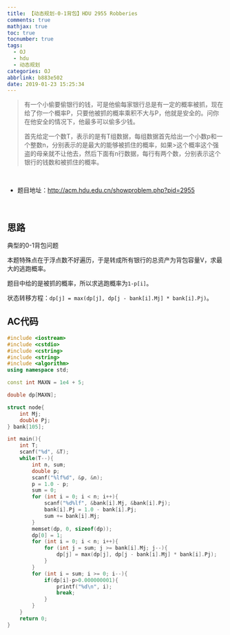 ```yaml
---
title: 【动态规划-0-1背包】HDU 2955 Robberies
comments: true
mathjax: true
toc: true
tocnumber: true
tags:
  - OJ
  - hdu
  - 动态规划
categories: OJ
abbrlink: b883e502
date: 2019-01-23 15:25:34
---
```


> 有一个小偷要偷银行的钱，可是他偷每家银行总是有一定的概率被抓，现在给了你一个概率P，只要他被抓的概率乘积不大与P，他就是安全的。问你在他安全的情况下，他最多可以偷多少钱。
>
> 首先给定一个数T，表示的是有T组数据，每组数据首先给出一个小数p和一个整数n，分别表示的是最大的能够被抓住的概率，如果>这个概率这个强盗的母亲就不让他去，然后下面有n行数据，每行有两个数，分别表示这个银行的钱数和被抓住的概率。

<!-- more -->

​         

- 题目地址：http://acm.hdu.edu.cn/showproblem.php?pid=2955

​         

## 思路

典型的0-1背包问题

本题特殊点在于浮点数不好遍历，于是转成所有银行的总资产为背包容量V，求最大的逃跑概率。

题目中给的是被抓的概率，所以求逃跑概率为`1-p[i]`。

状态转移方程：`dp[j] = max(dp[j], dp[j - bank[i].Mj] * bank[i].Pj)`。





## AC代码

```c++
#include <iostream>
#include <cstdio>
#include <cstring>
#include <string>
#include <algorithm>
using namespace std;

const int MAXN = 1e4 + 5;

double dp[MAXN];

struct node{
    int Mj;
    double Pj;
} bank[105];

int main(){
    int T;
    scanf("%d", &T);
    while(T--){
        int n, sum;
        double p;
        scanf("%lf%d", &p, &n);
        p = 1.0 - p;
        sum = 0;
        for (int i = 0; i < n; i++){
            scanf("%d%lf", &bank[i].Mj, &bank[i].Pj);
            bank[i].Pj = 1.0 - bank[i].Pj;
            sum += bank[i].Mj;
        }
        memset(dp, 0, sizeof(dp));
        dp[0] = 1;
        for (int i = 0; i < n; i++){
            for (int j = sum; j >= bank[i].Mj; j--){
                dp[j] = max(dp[j], dp[j - bank[i].Mj] * bank[i].Pj);
            }
        }
        for (int i = sum; i >= 0; i--){
            if(dp[i]-p>0.000000001){
                printf("%d\n", i);
                break;
            }
        }
    }
    return 0;
}
```


